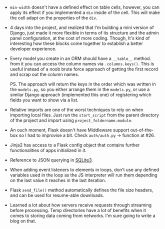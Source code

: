 * `min-width` doesn't have a defined effect on table cells, however, you can apply its effect if you implemented a `div` inside of the cell. This will make the cell adapt on the properties of the `div`.

* 4 days into the project, and realized that I'm building a mini version of Django, just made it more flexible in terms of its structure and the admin panel configuration, at the cost of more coding.
  Though, It's kind of interesting how these blocks come together to establish a better developer experience.

* Every model you create in an ORM should have a `__table__` method. from it you can access the column names via `.columns.keys()`. This is useful instead of a noob brute force approach of getting the first record and scrap out the column names.
  
  PS. The approach will return the keys in the order which was written in the `models.py`, so you either arrange them in the `models.py`, or use a similar Django approach (implemented this one) of registering which fields you want to show via a list.

* Relative imports are one of the worst techniques to rely on when importing local files. Just run the `start_script` from the parent directory of the project and import using `project_foldername.module`.

* An ouch moment, Flask doesn't have Middleware support out-of-the-box so I had to improvise a bit. Check `auth/auth.py` -> function at #26.

* Jinja2 has access to a Flask config object that contains further functionalities of apps initialized in it.

* Reference to JSON querying in [SQLite3](https://www.sqlite.org/json1.html#jeach).

* When adding event listeners to elements in loops, don't use any defined variables used in the loop as the JS interpreter will run them depending on the last value it reaches in the last iteration.

* Flask `send_file()` method automatically defines the file size headers, and can be used for resume-able downloads.

* Learned a lot about how servers receive requests through streaming before processing. Temp directories have a lot of benefits when it comes to storing data coming from networks. I'm sure going to write a blog on that.  